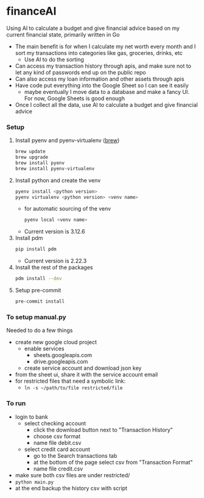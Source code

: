 # financeAI #
Using AI to calculate a budget and give financial advice based on my current financial state, primarily written in Go

- The main benefit is for when I calculate my net worth every month and I sort my transactions into categories like gas, groceries, drinks, etc
    - Use AI to do the sorting
- Can access my transaction history through apis, and make sure not to let any kind of passwords end up on the public repo
- Can also access my loan information and other assets through apis
- Have code put everything into the Google Sheet so I can see it easily
    - maybe eventually I move data to a database and make a fancy UI. For now, Google Sheets is good enough
- Once I collect all the data, use AI to calculate a budget and give financial advice


### Setup ###

1. Install pyenv and pyenv-virtualenv ([brew](https://brew.sh/))
   ```sh
   brew update
   brew upgrade
   brew install pyenv
   brew install pyenv-virtualenv
   ```
2. Install python and create the venv
   ```sh
   pyenv install <python version>
   pyenv virtualenv <python version> <venv name>
   ```
    - for automatic sourcing of the venv
        ```sh
        pyenv local <venv name>
        ```
    - Current version is 3.12.6
3. Install pdm
    ```sh
    pip install pdm
    ```
    - Current version is 2.22.3
4. Install the rest of the packages
    ```sh
    pdm install --dev
    ```
5. Setup pre-commit
    ```sh
    pre-commit install
    ```


### To setup manual.py ###

Needed to do a few things
- create new google cloud project
    - enable services
        - sheets.googleapis.com
        - drive.googleapis.com
    - create service account and download json key
- from the sheet ui, share it with the service account email
- for restricted files that need a symbolic link:
    - `ln -s ~/path/to/file restricted/file`


### To run ###

- login to bank
    - select checking account
        - click the download button next to "Transaction History"
        - choose csv format
        - name file debit.csv
    - select credit card account
        - go to the Search transactions tab
        - at the bottom of the page select csv from "Transaction Format"
        - name file credit.csv
- make sure both csv files are under restricted/
- `python main.py`
- at the end backup the history csv with script
